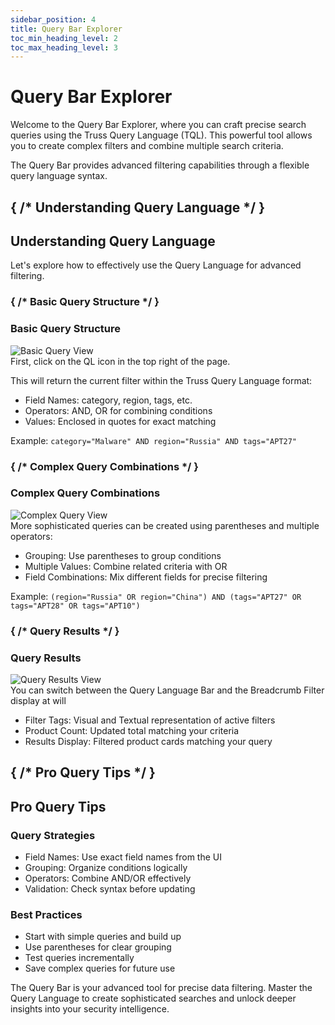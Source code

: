 ```yaml
---
sidebar_position: 4
title: Query Bar Explorer
toc_min_heading_level: 2
toc_max_heading_level: 3
---
```


<div className="text-center">
  <h1 className="text-4xl font-bold mb-4">Query Bar Explorer</h1>
</div>

<div className="text-center mb-12">
  <p className="text-xl text-gray-600 max-w-3xl mx-auto mb-4">
    Welcome to the Query Bar Explorer, where you can craft precise search queries using the Truss Query Language (TQL). This powerful tool allows you to create complex filters and combine multiple search criteria.
  </p>
  <p className="text-xl italic text-gray-600 max-w-3xl mx-auto">
    The Query Bar provides advanced filtering capabilities through a flexible query language syntax.
  </p>
</div>

## { /* Understanding Query Language */ }
<h2 className="text-3xl font-bold mb-6 border-b pb-2">Understanding Query Language</h2>

<p className="text-lg mb-6">Let's explore how to effectively use the Query Language for advanced filtering.</p>

### { /* Basic Query Structure */ }
<h3 className="text-2xl font-semibold mb-4 text-blue-800">Basic Query Structure</h3>

<div className="my-6 flex justify-center">
  <img 
    src="/truss-docs/img/15 - Query Language Bar - Searching.png"
    alt="Basic Query View"
    className="rounded-lg shadow-lg max-h-[500px] object-contain" 
  />
</div>

<div className="mb-8 text-lg">
  First, click on the QL icon in the top right of the page.
  
  This will return the current filter within the Truss Query Language format:
  <ul className="list-disc pl-6 my-4">
    <li><span className="font-semibold">Field Names:</span> category, region, tags, etc.</li>
    <li><span className="font-semibold">Operators:</span> AND, OR for combining conditions</li>
    <li><span className="font-semibold">Values:</span> Enclosed in quotes for exact matching</li>
  </ul>
  Example: <code>category="Malware" AND region="Russia" AND tags="APT27"</code>
</div>

### { /* Complex Query Combinations */ }
<h3 className="text-2xl font-semibold mb-4 text-blue-800">Complex Query Combinations</h3>

<div className="my-6 flex justify-center">
  <img 
    src="/truss-docs/img/16 - Query Language Bar - Advanced Searching.png"
    alt="Complex Query View"
    className="rounded-lg shadow-lg max-h-[500px] object-contain" 
  />
</div>

<div className="mb-8 text-lg">
  More sophisticated queries can be created using parentheses and multiple operators:
  <ul className="list-disc pl-6 my-4">
    <li><span className="font-semibold">Grouping:</span> Use parentheses to group conditions</li>
    <li><span className="font-semibold">Multiple Values:</span> Combine related criteria with OR</li>
    <li><span className="font-semibold">Field Combinations:</span> Mix different fields for precise filtering</li>
  </ul>
  Example: <code>(region="Russia" OR region="China") AND (tags="APT27" OR tags="APT28" OR tags="APT10")</code>
</div>

### { /* Query Results */ }
<h3 className="text-2xl font-semibold mb-4 text-blue-800">Query Results</h3>

<div className="my-6 flex justify-center">
  <img 
    src="/truss-docs/img/17 - Query Language Bar - To Filter.png"
    alt="Query Results View"
    className="rounded-lg shadow-lg max-h-[500px] object-contain" 
  />
</div>

<div className="mb-8 text-lg">
  You can switch between the Query Language Bar and the Breadcrumb Filter display at will
  <ul className="list-disc pl-6 my-4">
    <li><span className="font-semibold">Filter Tags:</span> Visual and Textual representation of active filters</li>
    <li><span className="font-semibold">Product Count:</span> Updated total matching your criteria</li>
    <li><span className="font-semibold">Results Display:</span> Filtered product cards matching your query</li>
  </ul>
</div>

## { /* Pro Query Tips */ }
<h2 className="text-3xl font-bold mt-12 mb-6 border-b pb-2">Pro Query Tips</h2>

<div className="grid grid-cols-1 md:grid-cols-2 gap-6 my-8">
  <div className="bg-blue-50 p-6 rounded-lg shadow-md border border-green-100 my-6">
    <h3 className="text-xl font-bold mb-4 text-blue-800">Query Strategies</h3>
    <ul className="list-disc pl-6 space-y-2">
      <li><span className="font-semibold">Field Names:</span> Use exact field names from the UI</li>
      <li><span className="font-semibold">Grouping:</span> Organize conditions logically</li>
      <li><span className="font-semibold">Operators:</span> Combine AND/OR effectively</li>
      <li><span className="font-semibold">Validation:</span> Check syntax before updating</li>
    </ul>
  </div>

  <div className="bg-blue-50 p-6 rounded-lg shadow-md border border-green-100 my-6">
    <h3 className="text-xl font-bold mb-4 text-blue-800">Best Practices</h3>
    <ul className="list-disc pl-6 space-y-2">
      <li>Start with simple queries and build up</li>
      <li>Use parentheses for clear grouping</li>
      <li>Test queries incrementally</li>
      <li>Save complex queries for future use</li>
    </ul>
  </div>
</div>

<div className="mt-12 p-6 bg-blue-50 rounded-lg shadow-md border border-blue-100 text-center">
  <p className="text-lg font-medium text-blue-800">
    The Query Bar is your advanced tool for precise data filtering.
    Master the Query Language to create sophisticated searches and unlock deeper insights into your security intelligence.
  </p>
</div>